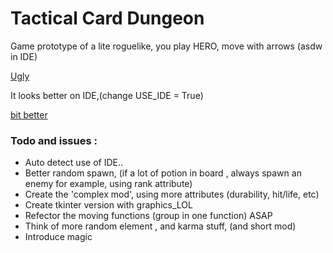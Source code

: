 # Tactical Card Dungeon

Game prototype of a lite roguelike, you play HERO, move with arrows (asdw in
IDE)


[Ugly](img/cmd.gif)

It looks better on IDE,(change USE_IDE = True)

[bit better](img/ide_true.jpg)

### Todo and issues :

- Auto detect use of IDE..
- Better random spawn, (if a lot of potion in board , always spawn an enemy for example, using rank attribute)
- Create the 'complex mod', using more attributes (durability, hit/life, etc)
- Create tkinter version with graphics_LOL
- Refector the moving functions (group in one function) ASAP
- Think of more random element , and karma stuff, (and short mod)
- Introduce magic
